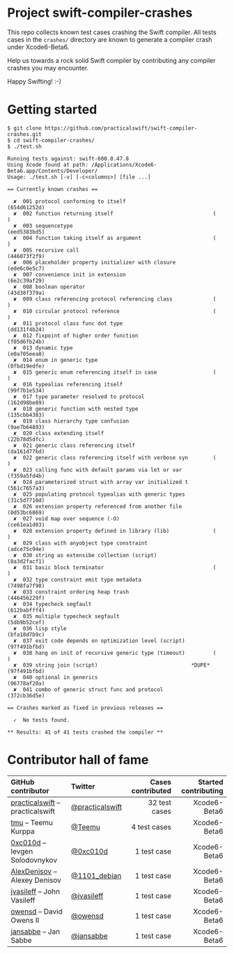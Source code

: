 Project swift-compiler-crashes
==============================

This repo collects known test cases crashing the Swift compiler. All tests cases in the `crashes/` directory are known to generate a compiler crash under Xcode6-Beta6.

Help us towards a rock solid Swift compiler by contributing any compiler crashes you may encounter.

Happy Swifting! :-)

Getting started
===============

```
$ git clone https://github.com/practicalswift/swift-compiler-crashes.git
$ cd swift-compiler-crashes/
$ ./test.sh

Running tests against: swift-600.0.47.8
Using Xcode found at path: /Applications/Xcode6-Beta6.app/Contents/Developer/
Usage: ./test.sh [-v] [-c<columns>] [file ...]

== Currently known crashes ==

  ✘  001 protocol conforming to itself                            (654d61252d)
  ✘  002 function returning itself                                (          )
  ✘  003 sequencetype                                             (eed5383bd5)
  ✘  004 function taking itself as argument                       (          )
  ✘  005 recursive call                                           (446073f2f9)
  ✘  006 placeholder property initializer with closure            (ede6c0e5c7)
  ✘  007 convenience init in extension                            (6e2c39af29)
  ✘  008 boolean operator                                         (43d38f379a)
  ✘  009 class referencing protocol referencing class             (          )
  ✘  010 circular protocol reference                              (          )
  ✘  011 protocol class func dot type                             (dd131f4b24)
  ✘  012 fixpoint of higher order function                        (f05d6fb24b)
  ✘  013 dynamic type                                             (e0a705eea8)
  ✘  014 enum in generic type                                     (0fbd19edfe)
  ✘  015 generic enum referencing itself in case                  (          )
  ✘  016 typealias referencing itself                             (99f7b1e534)
  ✘  017 type parameter resolved to protocol                      (162d98be89)
  ✘  018 generic function with nested type                        (135cbb4383)
  ✘  019 class hierarchy type confusion                           (9ae7b64893)
  ✘  020 class extending itself                                   (22b78d5dfc)
  ✘  021 generic class referencing itself                         (da161d77bd)
  ✘  022 generic class referencing itself with verbose syn        (          )
  ✘  023 calling func with default params via let or var          (f359a5fd4b)
  ✘  024 parameterized struct with array var initialized t        (561c7657a3)
  ✘  025 populating protocol typealias with generic types         (31c5d7710d)
  ✘  026 extension property referenced from another file          (0d53bc6869)
  ✘  027 void map over sequence (-O)                              (ce61ea1d03)
  ✘  028 extension property defined in library (lib)              (          )
  ✘  029 class with anyobject type constraint                     (adce75c94e)
  ✘  030 string as extensibe collection (script)                  (8a3d2facf1)
  ✘  031 basic block terminator                                   (          )
  ✘  032 type constraint emit type metadata                       (7498fa7f98)
  ✘  033 constraint ordering heap trash                           (446456229f)
  ✘  034 typecheck segfault                                       (612babfff4)
  ✘  035 multiple typecheck segfault                              (5db9b52cef)
  ✘  036 lisp style                                               (bfa18d7b9c)
  ✘  037 exit code depends on optimization level (script)         (97f491bfbd)
  ✘  038 hang on init of recursive generic type (timeout)         (          )
  ✘  039 string join (script)                              *DUPE* (97f491bfbd)
  ✘  040 optional in generics                                     (96778af20a)
  ✘  041 combo of generic struct func and protocol                (372cb36d5e)

== Crashes marked as fixed in previous releases ==

  ✓  No tests found.

** Results: 41 of 41 tests crashed the compiler **

```

Contributor hall of fame
========================

| GitHub contributor | Twitter | Cases contributed | Started contributing |
| :----------------- | :------ | ----------------: | -------------------: |
| <a href="https://github.com/practicalswift">practicalswift</a> – practicalswift | <a href="https://twitter.com/practicalswift">@practicalswift</a> | 32 test cases | Xcode6-Beta6 |
| <a href="https://github.com/tmu">tmu</a> – Teemu Kurppa | <a href="https://twitter.com/Teemu">@Teemu</a> | 4 test cases | Xcode6-Beta6 |
| <a href="https://github.com/0xc010d">0xc010d</a> – Ievgen Solodovnykov | <a href="https://twitter.com/0xc010d">@0xc010d</a> | 1 test case | Xcode6-Beta6 |
| <a href="https://github.com/AlexDenisov">AlexDenisov</a> – Alexey Denisov | <a href="https://twitter.com/1101_debian">@1101_debian</a> | 1 test case | Xcode6-Beta6 |
| <a href="https://github.com/jvasileff">jvasileff</a> – John Vasileff | <a href="https://twitter.com/jvasileff">@jvasileff</a> | 1 test case | Xcode6-Beta6 |
| <a href="https://github.com/owensd">owensd</a> – David Owens II | <a href="https://twitter.com/owensd">@owensd</a> | 1 test case | Xcode6-Beta6 |
| <a href="https://github.com/jansabbe">jansabbe</a> – Jan Sabbe | <a href="https://twitter.com/jansabbe">@jansabbe</a> | 1 test case | Xcode6-Beta6 |
